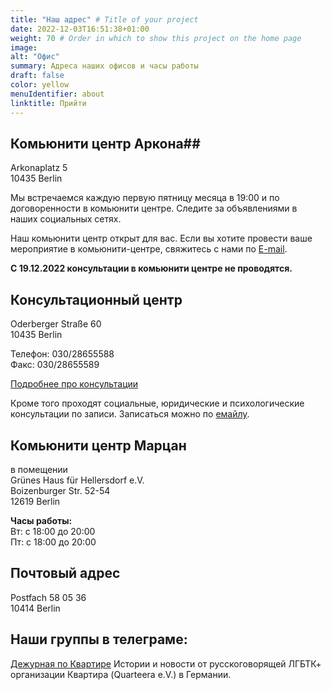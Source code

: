 ```yaml
---
title: "Наш адрес" # Title of your project
date: 2022-12-03T16:51:38+01:00
weight: 70 # Order in which to show this project on the home page
image: 
alt: "Офис"
summary: Адреса наших офисов и часы работы
draft: false
color: yellow
menuIdentifier: about
linktitle: Прийти
---
```


## Комьюнити центр Аркона##

Arkonaplatz 5 \
10435 Berlin

Мы встречаемся каждую первую пятницу месяца в 19:00 и по договоренности в комьюнити центре. Следите за объявлениями в наших социальных сетях.

Наш комьюнити центр открыт для вас. Если вы хотите провести ваше мероприятие в комьюнити-центре, свяжитесь с нами по [E-mail](mailto:info@quarteera.de). 

**С 19.12.2022 консультации в комьюнити центре не проводятся.**

## Консультационный центр ##

Oderberger Straße 60 \
10435 Berlin

Телефон: 030/28655588 \
Факс: 030/28655589

[Подробнее про консультации](/help/beratung)

Кроме того проходят социальные, юридические и психологические консультации по записи. Записаться можно по [емайлу](mailto:help@quarteera.de). 

## Комьюнити центр Марцан ##

в помещении \
Grünes Haus für Hellersdorf e.V. \
Boizenburger Str. 52-54 \
12619 Berlin

**Часы работы:** \
Вт: с 18:00 до 20:00 \
Пт: с 18:00 до 20:00

## Почтовый адрес ##

Postfach 58 05 36 \
10414 Berlin


## Наши группы в телеграме: ##
[Дежурная по Квартире](hhttps://t.me/quarteera)
Истории и новости от русскоговорящей ЛГБТК+ организации Квартира (Quarteera e.V.) в Германии.
